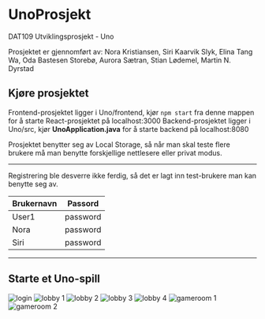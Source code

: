 # UnoProsjekt

DAT109 Utviklingsprosjekt - Uno

Prosjektet er gjennomført av:
Nora Kristiansen, Siri Kaarvik Slyk, Elina Tang Wa, Oda Bastesen Storebø, Aurora Sætran, Stian Lødemel, Martin N. Dyrstad

## Kjøre prosjektet

Frontend-prosjektet ligger i Uno/frontend, kjør `npm start` fra denne mappen for å starte React-prosjektet på localhost:3000
Backend-prosjektet ligger i Uno/src, kjør **UnoApplication.java** for å starte backend på localhost:8080

Prosjektet benytter seg av Local Storage, så når man skal teste flere brukere må man benytte forskjellige nettlesere eller privat modus.

---

Registrering ble desverre ikke ferdig, så det er lagt inn test-brukere man kan benytte seg av.

| Brukernavn | Passord  |
| ---------- | :------: |
| User1      | password |
| Nora       | password |
| Siri       | password |

---

## Starte et Uno-spill

![login](./UnoBilder/login.png)
![lobby 1](./UnoBilder/lobby1.png)
![lobby 2](./UnoBilder/lobby2.png)
![lobby 3](./UnoBilder/lobby3.png)
![lobby 4](./UnoBilder/lobby4.png)
![gameroom 1](./UnoBilder/gameroom1.png)
![gameroom 2](./UnoBilder/gameroom2.png)
